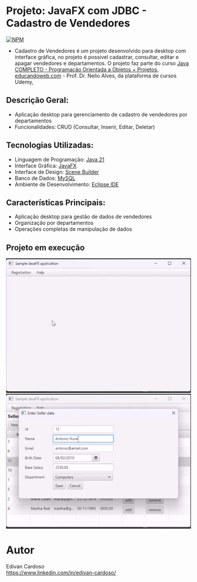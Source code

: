 # Projeto: JavaFX com JDBC - Cadastro de Vendedores
[![NPM](https://img.shields.io/npm/l/react)](https://github.com/edivan-car/workshop-javafx-jdbc/blob/main/LICENSE)

- Cadastro de Vendedores é um projeto desenvolvido para desktop com interface gráfica, no projeto é possivel cadastrar, consultar, editar e apagar vendedores e departamentos. O projeto faz parte do curso [Java COMPLETO - Programação Orientada a Objetos + Projetos](https://www.udemy.com/course/java-curso-completo/), [educandoweb.com](https://devsuperior.com.br/) - Prof. Dr. Nelio Alves, da plataforma de cursos Udemy, 


## Descrição Geral:

- Aplicação desktop para gerenciamento de cadastro de vendedores por departamentos
- Funcionalidades: CRUD (Consultar, Inserir, Editar, Deletar)

## Tecnologias Utilizadas:

- Linguagem de Programação: [Java 21](https://www.azul.com/downloads/?version=java-21-lts&package=jdk#zulu)
- Interface Gráfica: [JavaFX](https://gluonhq.com/products/javafx/)
- Interface de Design: [Scene Builder](https://gluonhq.com/products/scene-builder/#download)
- Banco de Dados: [MySQL](https://dev.mysql.com/downloads/mysql/)
- Ambiente de Desenvolvimento: [Eclipse IDE](https://eclipseide.org/)

## Características Principais:

- Aplicação desktop para gestão de dados de vendedores
- Organização por departamentos
- Operações completas de manipulação de dados

## Projeto em execução
![Main](https://github.com/edivan-car/assets/blob/main/workshop_javafx_jdbc/javaFX_jdbc-001.gif)
![Main](https://github.com/edivan-car/assets/blob/main/workshop_javafx_jdbc/javaFX_jdbc-002.gif)

# Autor
Edivan Cardoso <br>
https://www.linkedin.com/in/edivan-cardoso/
